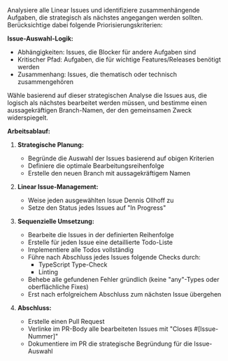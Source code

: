Analysiere alle Linear Issues und identifiziere zusammenhängende Aufgaben, die strategisch als nächstes angegangen werden sollten. Berücksichtige dabei folgende Priorisierungskriterien:

**Issue-Auswahl-Logik:**
- Abhängigkeiten: Issues, die Blocker für andere Aufgaben sind
- Kritischer Pfad: Aufgaben, die für wichtige Features/Releases benötigt werden
- Zusammenhang: Issues, die thematisch oder technisch zusammengehören

Wähle basierend auf dieser strategischen Analyse die Issues aus, die logisch als nächstes bearbeitet werden müssen, und bestimme einen aussagekräftigen Branch-Namen, der den gemeinsamen Zweck widerspiegelt.

**Arbeitsablauf:**
1. **Strategische Planung:**
   - Begründe die Auswahl der Issues basierend auf obigen Kriterien
   - Definiere die optimale Bearbeitungsreihenfolge
   - Erstelle den neuen Branch mit aussagekräftigem Namen

2. **Linear Issue-Management:**
   - Weise jeden ausgewählten Issue Dennis Ollhoff zu
   - Setze den Status jedes Issues auf "In Progress"

3. **Sequenzielle Umsetzung:**
   - Bearbeite die Issues in der definierten Reihenfolge
   - Erstelle für jeden Issue eine detaillierte Todo-Liste
   - Implementiere alle Todos vollständig
   - Führe nach Abschluss jedes Issues folgende Checks durch:
     * TypeScript Type-Check
     * Linting
   - Behebe alle gefundenen Fehler gründlich (keine "any"-Types oder oberflächliche Fixes)
   - Erst nach erfolgreichem Abschluss zum nächsten Issue übergehen

4. **Abschluss:**
   - Erstelle einen Pull Request
   - Verlinke im PR-Body alle bearbeiteten Issues mit "Closes #[Issue-Nummer]"
   - Dokumentiere im PR die strategische Begründung für die Issue-Auswahl
